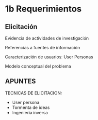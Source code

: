 # 1b Requerimientos

## Elicitación

Evidencia de actividades de investigación

Referencias a fuentes de información

Caracterización de usuarios: User Personas

Modelo conceptual del problema




## APUNTES
TECNICAS DE ELICITACION: 
- User persona
- Tormenta de ideas
- Ingenieria inversa